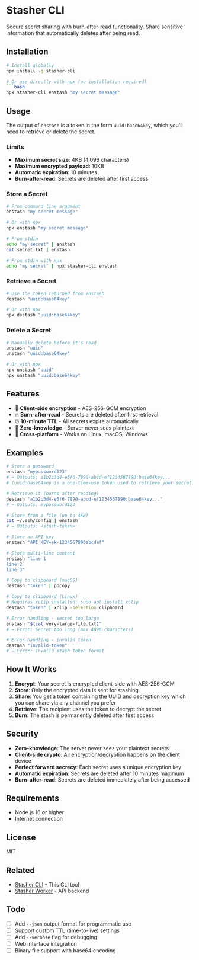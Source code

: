 # Stasher CLI

Secure secret sharing with burn-after-read functionality. Share sensitive information that automatically deletes after being read.

## Installation

```bash
# Install globally
npm install -g stasher-cli

# Or use directly with npx (no installation required)
```bash
npx stasher-cli enstash "my secret message"
```

## Usage

The output of `enstash` is a token in the form `uuid:base64key`, which you'll need to retrieve or delete the secret.

### Limits

- **Maximum secret size**: 4KB (4,096 characters)
- **Maximum encrypted payload**: 10KB  
- **Automatic expiration**: 10 minutes
- **Burn-after-read**: Secrets are deleted after first access

### Store a Secret
```bash
# From command line argument
enstash "my secret message"

# Or with npx
npx enstash "my secret message"

# From stdin
echo "my secret" | enstash
cat secret.txt | enstash

# From stdin with npx
echo "my secret" | npx stasher-cli enstash
```

### Retrieve a Secret
```bash
# Use the token returned from enstash
destash "uuid:base64key"

# Or with npx
npx destash "uuid:base64key" 
```

### Delete a Secret
```bash
# Manually delete before it's read
unstash "uuid"
unstash "uuid:base64key"

# Or with npx
npx unstash "uuid"
npx unstash "uuid:base64key"
```

## Features

- 🔐 **Client-side encryption** - AES-256-GCM encryption
- 🔥 **Burn-after-read** - Secrets are deleted after first retrieval
- ⏰ **10-minute TTL** - All secrets expire automatically
- 🚀 **Zero-knowledge** - Server never sees plaintext
- 📱 **Cross-platform** - Works on Linux, macOS, Windows

## Examples

```bash
# Store a password
enstash "mypassword123"
# → Outputs: a1b2c3d4-e5f6-7890-abcd-ef1234567890:base64key...
# (uuid:base64key is a one-time-use token used to retrieve your secret)

# Retrieve it (burns after reading)
destash "a1b2c3d4-e5f6-7890-abcd-ef1234567890:base64key..."
# → Outputs: mypassword123

# Store from a file (up to 4KB)
cat ~/.ssh/config | enstash
# → Outputs: <stash-token>

# Store an API key
enstash "API_KEY=sk-1234567890abcdef"

# Store multi-line content
enstash "line 1
line 2
line 3"

# Copy to clipboard (macOS)
destash "token" | pbcopy

# Copy to clipboard (Linux)
# Requires xclip installed: sudo apt install xclip
destash "token" | xclip -selection clipboard

# Error handling - secret too large
enstash "$(cat very-large-file.txt)"
# → Error: Secret too long (max 4096 characters)

# Error handling - invalid token
destash "invalid-token"
# → Error: Invalid stash token format
```

## How It Works

1. **Encrypt**: Your secret is encrypted client-side with AES-256-GCM
2. **Store**: Only the encrypted data is sent for stashing
3. **Share**: You get a token containing the UUID and decryption key which you can share via any channel you prefer
4. **Retrieve**: The recipient uses the token to decrypt the secret
5. **Burn**: The stash is permanently deleted after first access

## Security

- **Zero-knowledge**: The server never sees your plaintext secrets
- **Client-side crypto**: All encryption/decryption happens on the client device
- **Perfect forward secrecy**: Each secret uses a unique encryption key
- **Automatic expiration**: Secrets are deleted after 10 minutes maximum
- **Burn-after-read**: Secrets are deleted immediately after being accessed

## Requirements

- Node.js 16 or higher
- Internet connection

## License

MIT

## Related
- [Stasher CLI](https://github.com/johnny-stasher/stasher-cli) - This CLI tool
- [Stasher Worker](https://github.com/johnny-stasher/stasher-worker) - API backend

## Todo

- [ ] Add `--json` output format for programmatic use
- [ ] Support custom TTL (time-to-live) settings
- [ ] Add `--verbose` flag for debugging
- [ ] Web interface integration
- [ ] Binary file support with base64 encoding
